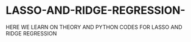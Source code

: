 # LASSO-AND-RIDGE-REGRESSION-
HERE WE LEARN ON  THEORY AND PYTHON CODES FOR LASSO AND RIDGE REGRESSION
